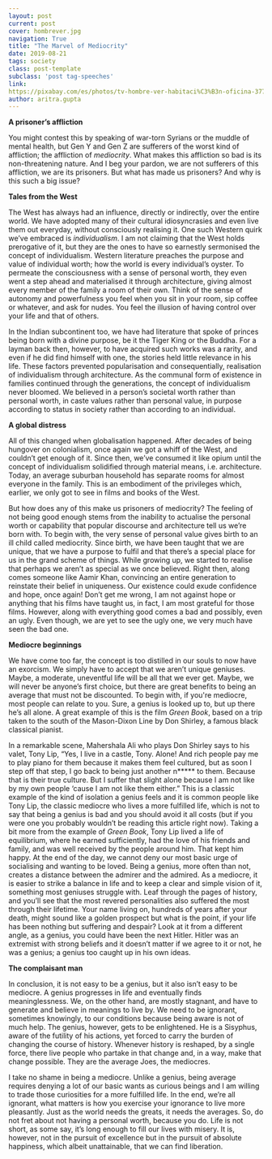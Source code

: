 ```yaml
---
layout: post
current: post
cover: hombrever.jpg
navigation: True
title: "The Marvel of Mediocrity"
date: 2019-08-21
tags: society
class: post-template
subclass: 'post tag-speeches'
link:
https://pixabay.com/es/photos/tv-hombre-ver-habitaci%C3%B3n-oficina-3774381/
author: aritra.gupta
---
```

**A prisoner’s affliction**

You might contest this by speaking of war-torn Syrians or the muddle of mental health, but Gen Y and Gen Z are sufferers of the worst kind of affliction; the affliction of *mediocrity*. What makes this affliction so bad is its non-threatening nature. And I beg your pardon, we are not sufferers of this affliction, we are its prisoners. But what has made us prisoners? And why is this such a big issue?

**Tales from the West**

The West has always had an influence, directly or indirectly, over the entire world. We have adopted many of their cultural idiosyncrasies and even live them out everyday, without consciously realising it. One such Western quirk we’ve embraced is *individualism*. I am not claiming that the West holds prerogative of it, but they are the ones to have so earnestly sermonised the concept of individualism. Western literature preaches the purpose and value of individual worth; how the world is every individual’s oyster. To permeate the consciousness with a sense of personal worth, they even went a step ahead and materialised it through architecture, giving almost every member of the family a room of their own. Think of the sense of autonomy and powerfulness you feel when you sit in your room, sip coffee or whatever, and ask for nudes. You feel the illusion of having control over your life and that of others.

In the Indian subcontinent too, we have had literature that spoke of princes being born with a divine purpose, be it the Tiger King or the Buddha. For a layman back then, however, to have acquired such works was a rarity, and even if he did find himself with one, the stories held little relevance in his life. These factors prevented popularisation and consequentially, realisation of individualism through architecture. As the communal form of existence in families continued through the generations, the concept of individualism never bloomed. We believed in a person’s societal worth rather than personal worth, in caste values rather than personal value, in purpose according to status in society rather than according to an individual.

**A global distress**

All of this changed when globalisation happened. After decades of being hungover on colonialism, once again we got a whiff of the West, and couldn’t get enough of it. Since then, we’ve consumed it like opium until the concept of individualism solidified through material means, i.e. architecture. Today, an average suburban household has separate rooms for almost everyone in the family. This is an embodiment of the privileges which, earlier, we only got to see in films and books of the West.

But how does any of this make us prisoners of mediocrity? The feeling of not being good enough stems from the inability to actualise the personal worth or capability that popular discourse and architecture tell us we’re born with. To begin with, the very sense of personal value gives birth to an ill child called mediocrity. Since birth, we have been taught that we are unique, that we have a purpose to fulfil and that there’s a special place for us in the grand scheme of things. While growing up, we started to realise that perhaps we aren’t as special as we once believed. Right then, along comes someone like Aamir Khan, convincing an entire generation to reinstate their belief in uniqueness. Our existence could exude confidence and hope, once again! Don’t get me wrong, I am not against hope or anything that his films have taught us, in fact, I am most grateful for those films. However, along with everything good comes a bad and possibly, even an ugly. Even though, we are yet to see the ugly one, we very much have seen the bad one.

**Mediocre beginnings**

We have come too far, the concept is too distilled in our souls to now have an exorcism. We simply have to accept that we aren’t unique geniuses. Maybe, a moderate, uneventful life will be all that we ever get. Maybe, we will never be anyone’s first choice, but there are great benefits to being an average that must not be discounted. To begin with, if you're mediocre, most people can relate to you. Sure, a genius is looked up to, but up there he’s all alone. A great example of this is the film *Green Book*, based on a trip taken to the south of the Mason-Dixon Line by Don Shirley, a famous black classical pianist.

In a remarkable scene, Mahershala Ali who plays Don Shirley says to his valet, Tony Lip, “Yes, I live in a castle, Tony. Alone! And rich people pay me to play piano for them because it makes them feel cultured, but as soon I step off that step, I go back to being just another n***** to them. Because that is their true culture. But I suffer that slight alone because I am not like by my own people ‘cause I am not like them either.” This is a classic example of the kind of isolation a genius feels and it is common people like Tony Lip, the classic mediocre who lives a more fulfilled life, which is not to say that being a genius is bad and you should avoid it all costs (but if you were one you probably wouldn’t be reading this article right now). Taking a bit more from the example of *Green Book*, Tony Lip lived a life of equilibrium, where he earned sufficiently, had the love of his friends and family, and was well received by the people around him. That kept him happy. At the end of the day, we cannot deny our most basic urge of socialising and wanting to be loved. Being a genius, more often than not, creates a distance between the admirer and the admired. As a mediocre, it is easier to strike a balance in life and to keep a clear and simple vision of it, something most geniuses struggle with. Leaf through the pages of history, and you’ll see that the most revered personalities also suffered the most through their lifetime. Your name living on, hundreds of years after your death, might sound like a golden prospect but what is the point, if your life has been nothing but suffering and despair? Look at it from a different angle, as a genius, you could have been the next Hitler. Hitler was an extremist with strong beliefs and it doesn’t matter if we agree to it or not, he was a genius; a genius too caught up in his own ideas.

**The complaisant man**

In conclusion, it is not easy to be a genius, but it also isn’t easy to be mediocre. A genius progresses in life and eventually finds meaninglessness. We, on the other hand, are mostly stagnant, and have to generate and believe in meanings to live by. We need to be ignorant, sometimes knowingly, to our conditions because being aware is not of much help. The genius, however, gets to be enlightened. He is a Sisyphus, aware of the futility of his actions, yet forced to carry the burden of changing the course of history. Whenever history is reshaped, by a single force, there live people who partake in that change and, in a way, make that change possible. They are the average Joes, the mediocres.

I take no shame in being a mediocre. Unlike a genius, being average requires denying a lot of our basic wants as curious beings and I am willing to trade those curiosities for a more fulfilled life. In the end, we’re all ignorant, what matters is how you exercise your ignorance to live more pleasantly. Just as the world needs the greats, it needs the averages. So, do not fret about not having a personal worth, because you do. Life is not short, as some say, it’s long enough to fill our lives with misery. It is, however, not in the pursuit of excellence but in the pursuit of absolute happiness, which albeit unattainable, that we can find liberation.
